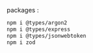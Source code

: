 
packages :

```bash
npm i @types/argon2
npm i @types/express
npm i @types/jsonwebtoken
npm i zod
```